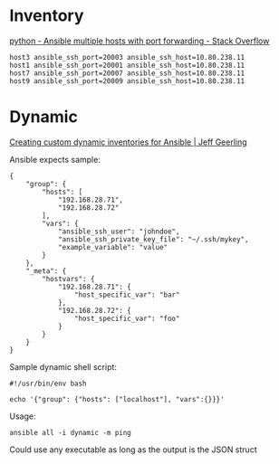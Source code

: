 # Inventory

[python - Ansible multiple hosts with port forwarding - Stack Overflow](https://stackoverflow.com/questions/26527458/ansible-multiple-hosts-with-port-forwarding)

```
host3 ansible_ssh_port=20003 ansible_ssh_host=10.80.238.11
host1 ansible_ssh_port=20001 ansible_ssh_host=10.80.238.11
host7 ansible_ssh_port=20007 ansible_ssh_host=10.80.238.11
host9 ansible_ssh_port=20009 ansible_ssh_host=10.80.238.11
```

# Dynamic
[Creating custom dynamic inventories for Ansible | Jeff Geerling](https://www.jeffgeerling.com/blog/creating-custom-dynamic-inventories-ansible)

Ansible expects sample:
```
{
    "group": {
        "hosts": [
            "192.168.28.71",
            "192.168.28.72"
        ],
        "vars": {
            "ansible_ssh_user": "johndoe",
            "ansible_ssh_private_key_file": "~/.ssh/mykey",
            "example_variable": "value"
        }
    },
    "_meta": {
        "hostvars": {
            "192.168.28.71": {
                "host_specific_var": "bar"
            },
            "192.168.28.72": {
                "host_specific_var": "foo"
            }
        }
    }
}
```

Sample dynamic shell script:
```
#!/usr/bin/env bash

echo '{"group": {"hosts": ["localhost"], "vars":{}}}'
```

Usage:
```
ansible all -i dynamic -m ping
```

Could use any executable as long as the output is the JSON struct
